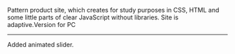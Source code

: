 Pattern product site, which creates for study purposes in CSS, HTML and some little parts of clear JavaScript without libraries.
Site is adaptive.Version for PC

****
Added animated slider.